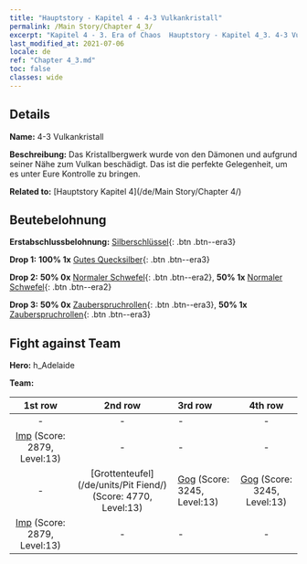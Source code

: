 ```yaml
---
title: "Hauptstory - Kapitel 4 - 4-3 Vulkankristall"
permalink: /Main Story/Chapter 4_3/
excerpt: "Kapitel 4 - 3. Era of Chaos  Hauptstory - Kapitel 4_3. 4-3 Vulkankristall"
last_modified_at: 2021-07-06
locale: de
ref: "Chapter 4_3.md"
toc: false
classes: wide
---
```


## Details

 **Name:** 4-3 Vulkankristall

 **Beschreibung:** Das Kristallbergwerk wurde von den Dämonen und aufgrund seiner Nähe zum Vulkan beschädigt. Das ist die perfekte Gelegenheit, um es unter Eure Kontrolle zu bringen.

 **Related to:** [Hauptstory Kapitel 4](/de/Main Story/Chapter 4/)

## Beutebelohnung

 **Erstabschlussbelohnung:** [Silberschlüssel](/ItemsDE/con_693/){: .btn .btn--era3}

 **Drop 1:** **100% 1x** [Gutes Quecksilber](/ItemsDE/mat_14/){: .btn .btn--era3}

 **Drop 2:** **50% 0x** [Normaler Schwefel](/ItemsDE/mat_9/){: .btn .btn--era2}, **50% 1x** [Normaler Schwefel](/ItemsDE/mat_9/){: .btn .btn--era2}

 **Drop 3:** **50% 0x** [Zauberspruchrollen](/ItemsDE/con_694/){: .btn .btn--era3}, **50% 1x** [Zauberspruchrollen](/ItemsDE/con_694/){: .btn .btn--era3}


## Fight against Team
 **Hero:** h_Adelaide

 **Team:**


  | 1st row | 2nd row | 3rd row | 4th row |
  |:----:|:----:|:----|:----:|
  | - | - | - | - |
  | [Imp](/de/units/Imp/) (Score: 2879, Level:13)  | - | - | - |
  | - | [Grottenteufel](/de/units/Pit Fiend/) (Score: 4770, Level:13)  | [Gog](/de/units/Gog/) (Score: 3245, Level:13)  | [Gog](/de/units/Gog/) (Score: 3245, Level:13)  |
  | [Imp](/de/units/Imp/) (Score: 2879, Level:13)  | - | - | - |


